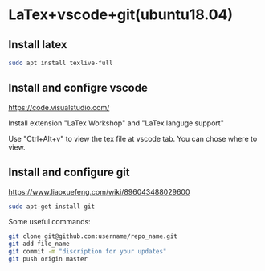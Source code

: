 # LaTex+vscode+git(ubuntu18.04)

## Install latex 

```bash
sudo apt install texlive-full
```

## Install and configre vscode

<https://code.visualstudio.com/>

Install extension "LaTex Workshop" and "LaTex languge support"

Use "Ctrl+Alt+v" to view the tex file at vscode tab. You can chose where to view.

## Install and configure git

<https://www.liaoxuefeng.com/wiki/896043488029600>

```bash
sudo apt-get install git
```

Some useful commands:

```bash
git clone git@github.com:username/repo_name.git
git add file_name
git commit -m "discription for your updates"
git push origin master
```

